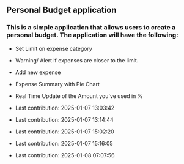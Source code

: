 ## Personal Budget application

### This is a simple application that allows users to create a personal budget. The application will have the following:

- Set Limit on expense category
- Warning/ Alert if expenses are closer to the limit.
- Add new expense
- Expense Summary with Pie Chart
- Real Time Update of the Amount you've used in %

- Last contribution: 2025-01-07 13:03:42
- Last contribution: 2025-01-07 13:14:44
- Last contribution: 2025-01-07 15:02:20
- Last contribution: 2025-01-07 15:16:05
- Last contribution: 2025-01-08 07:07:56
